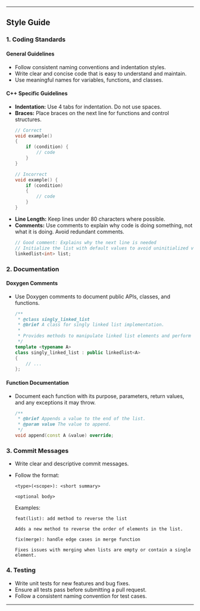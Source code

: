 
---
## Style Guide

### 1. **Coding Standards**

#### General Guidelines
- Follow consistent naming conventions and indentation styles.
- Write clear and concise code that is easy to understand and maintain.
- Use meaningful names for variables, functions, and classes.

#### C++ Specific Guidelines
- **Indentation:** Use 4 tabs for indentation. Do not use spaces.
- **Braces:** Place braces on the next line for functions and control structures.
  ```cpp
  // Correct
  void example()
  {
      if (condition) {
          // code
      }
  }

  // Incorrect
  void example() {
      if (condition)
      {
          // code
      }
  }
  ```
- **Line Length:** Keep lines under 80 characters where possible.
- **Comments:** Use comments to explain why code is doing something, not what it is doing. Avoid redundant comments.
  ```cpp
  // Good comment: Explains why the next line is needed
  // Initialize the list with default values to avoid uninitialized variables
  linkedlist<int> list;
  ```

### 2. **Documentation**

#### Doxygen Comments
- Use Doxygen comments to document public APIs, classes, and functions.
  ```cpp
  /**
   * @class singly_linked_list
   * @brief A class for singly linked list implementation.
   * 
   * Provides methods to manipulate linked list elements and perform common operations.
   */
  template <typename A>
  class singly_linked_list : public linkedlist<A>
  {
      // ...
  };
  ```

#### Function Documentation
- Document each function with its purpose, parameters, return values, and any exceptions it may throw.
  ```cpp
  /**
   * @brief Appends a value to the end of the list.
   * @param value The value to append.
   */
  void append(const A &value) override;
  ```

### 3. **Commit Messages**

- Write clear and descriptive commit messages.
- Follow the format:
  ```
  <type>(<scope>): <short summary>
  
  <optional body>
  ```
  Examples:
  ```
  feat(list): add method to reverse the list
  
  Adds a new method to reverse the order of elements in the list.
  ```

  ```
  fix(merge): handle edge cases in merge function
  
  Fixes issues with merging when lists are empty or contain a single element.
  ```

### 4. **Testing**

- Write unit tests for new features and bug fixes.
- Ensure all tests pass before submitting a pull request.
- Follow a consistent naming convention for test cases.

---
